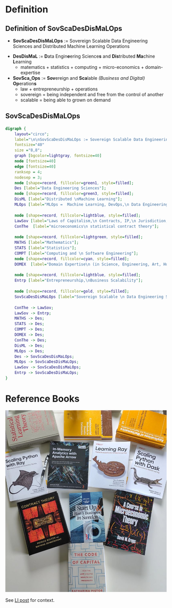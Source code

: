 # Definition

## Definition of SovScaDesDisMaLOps  

* **SovScaDesDisMaLOps** := Sovereign Scalable Data Engineering Sciences and Distributed Machine Learning Operations

- **DesDisMaL** := **D**ata Engin**e**ering Science**s** and **Dis**tributed **Ma**chine **L**earning 
    - matematics + statistics + computing + micro-economics + domain-expertise
- **SovSca_Ops** := **Sov**ereign and **Sca**lable *(Business and Digital)* **Op**eration**s**
    - law + entrepreneurship + operations
    - sovereign = being independent and free from the control of another
    - scalable = being able to grown on demand

## SovScaDesDisMaLOps 

```dot process
digraph {
    layout="circo";
    label="\n\nSovScaDesDisMaLOps := Sovereign Scalable Data Engineering Sciences and Distributed Machine Learning Operations"
    fontsize="40"
    size ="8,8";
    graph [bgcolor=lightgray, fontsize=40]
    node [fontsize=40]
    edge [fontsize=40]
    ranksep = 4;
    nodesep = 3;
    node [shape=record, fillcolor=green1, style=filled];
    Des [label="Data Engineering Sciences"];
    node [shape=record, fillcolor=green3, style=filled];
    DisML [label="Distributed \nMachine Learning"];
    MLOps [label="MLOps =  Machine Learning, DevOps,\n Data Engineering & Security"];

    node [shape=record, fillcolor=lightblue, style=filled];
    LawSov [label="Laws of Capitalism,\n Contracts, IP,\n Jurisdiction, Sovereignty"];
    ConThe  [label="microeconomics\n statistical contract theory"];
    
    node [shape=record, fillcolor=lightgreen, style=filled];
    MATHS [label="Mathematics"];
    STATS [label="Statistics"];
    COMPT [label="Computing and \n Software Engineering"];
    node [shape=record, fillcolor=cyan, style=filled];
    DOMEX  [label="Domain Expertise\n (in Science, Engineering, Art, Humanities, etc.)"];

    node [shape=record, fillcolor=lightblue, style=filled];
    Entrp [label="Entrepreneurship,\nBusiness Scalability"];

    node [shape=record, fillcolor=gold, style=filled];
    SovScaDesDisMaLOps [label="Sovereign Scalable \n Data Engineering Sciences and\n Distributed Machine Learning Operations"];
    
    ConThe -> LawSov;
    LawSov -> Entrp;
    MATHS -> Des;
    STATS -> Des;
    COMPT -> Des;
    DOMEX -> Des;
    ConThe -> Des;
    DisML -> Des; 
    MLOps -> Des; 
    Des -> SovScaDesDisMaLOps; 
    MLOps -> SovScaDesDisMaLOps; 
    LawSov -> SovScaDesDisMaLOps; 
    Entrp -> SovScaDesDisMaLOps; 
}
```

# Reference Books

![RefBooks](./images/REFbooks.jpeg)

See [LI post](https://www.linkedin.com/posts/raazesh-sainudiin_law-datascience-law-activity-7344402289090093057-Bz7i) for context.

